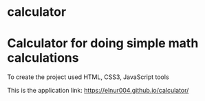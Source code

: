 # calculator
<h1>Calculator for doing simple math calculations</h1>

<p>To create the project used HTML, CSS3, JavaScript tools</p>

This is the application link: https://elnur004.github.io/calculator/
